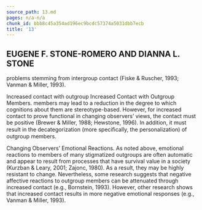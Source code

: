 ```yaml
---
source_path: 13.md
pages: n/a-n/a
chunk_id: bbb8c45a354ad196ec9bcdc57374a5031dbb7ecb
title: '13'
---
```

## EUGENE F. STONE-ROMERO AND DIANNA L. STONE

problems stemming from intergroup contact (Fiske & Ruscher, 1993; Vanman & Miller, 1993).

Increased contact with outgroup Increased Contact with Outgroup Members. members may lead to a reduction in the degree to which cognitions about them are stereotype-based. However, for increased contact to prove functional in changing observers’ views, the contact must be positive (Brewer & Miller, 1988; Hewstone, 1996). In addition, it must result in the decategorization (more speciﬁcally, the personalization) of outgroup members.

Changing Observers’ Emotional Reactions. As noted above, emotional reactions to members of many stigmatized outgroups are often automatic and appear to result from processes that have survival value in a society (Kurzban & Leary, 2001; Zajonc, 1980). As a result, they may be highly resistant to change. Nevertheless, some research suggests that negative affective reactions to outgroup members can be attenuated through increased contact (e.g., Bornstein, 1993). However, other research shows that increased contact results in more negative emotional responses (e.g., Vanman & Miller, 1993).
